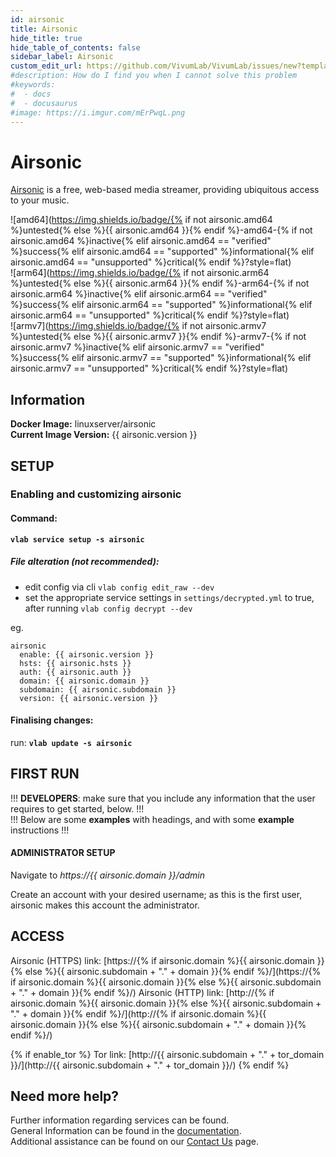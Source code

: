 ```yaml
---
id: airsonic
title: Airsonic
hide_title: true
hide_table_of_contents: false
sidebar_label: Airsonic
custom_edit_url: https://github.com/VivumLab/VivumLab/issues/new?template=documentation.md
#description: How do I find you when I cannot solve this problem
#keywords:
#  - docs
#  - docusaurus
#image: https://i.imgur.com/mErPwqL.png
---
```


# Airsonic

[Airsonic](https://airsonic.github.io/) is a free, web-based media streamer, providing ubiquitous access to your music.

![amd64](https://img.shields.io/badge/{% if not airsonic.amd64 %}untested{% else %}{{ airsonic.amd64 }}{% endif %}-amd64-{% if not airsonic.amd64 %}inactive{% elif airsonic.amd64 == "verified" %}success{% elif airsonic.amd64 == "supported" %}informational{% elif airsonic.amd64 == "unsupported" %}critical{% endif %}?style=flat) <br />
![arm64](https://img.shields.io/badge/{% if not airsonic.arm64 %}untested{% else %}{{ airsonic.arm64 }}{% endif %}-arm64-{% if not airsonic.arm64 %}inactive{% elif airsonic.arm64 == "verified" %}success{% elif airsonic.arm64 == "supported" %}informational{% elif airsonic.arm64 == "unsupported" %}critical{% endif %}?style=flat) <br />
![armv7](https://img.shields.io/badge/{% if not airsonic.armv7 %}untested{% else %}{{ airsonic.armv7 }}{% endif %}-armv7-{% if not airsonic.armv7 %}inactive{% elif airsonic.armv7 == "verified" %}success{% elif airsonic.armv7 == "supported" %}informational{% elif airsonic.armv7 == "unsupported" %}critical{% endif %}?style=flat) <br />

## Information

**Docker Image:** linuxserver/airsonic <br />
**Current Image Version:** {{ airsonic.version }}

## SETUP

### Enabling and customizing airsonic

#### Command:

**`vlab service setup -s airsonic`**

##### File alteration (not recommended):

- edit config via cli `vlab config edit_raw --dev`
- set the appropriate service settings in `settings/decrypted.yml` to true, after running `vlab config decrypt --dev`

eg.
```
airsonic
  enable: {{ airsonic.version }}
  hsts: {{ airsonic.hsts }}
  auth: {{ airsonic.auth }}
  domain: {{ airsonic.domain }}
  subdomain: {{ airsonic.subdomain }}
  version: {{ airsonic.version }}
```

#### Finalising changes:

run: **`vlab update -s airsonic`**

## FIRST RUN

!!! **DEVELOPERS**: make sure that you include any information that the user requires to get started, below. !!! <br />
!!! Below are some **examples** with headings, and with some **example** instructions !!!

#### ADMINISTRATOR SETUP

Navigate to *https://{{ airsonic.domain }}/admin*

Create an account with your desired username; as this is the first user, airsonic makes this account the administrator.

## ACCESS

Airsonic (HTTPS) link: [https://{% if airsonic.domain %}{{ airsonic.domain }}{% else %}{{ airsonic.subdomain + "." + domain }}{% endif %}/](https://{% if airsonic.domain %}{{ airsonic.domain }}{% else %}{{ airsonic.subdomain + "." + domain }}{% endif %}/)
Airsonic (HTTP) link: [http://{% if airsonic.domain %}{{ airsonic.domain }}{% else %}{{ airsonic.subdomain + "." + domain }}{% endif %}/](http://{% if airsonic.domain %}{{ airsonic.domain }}{% else %}{{ airsonic.subdomain + "." + domain }}{% endif %}/)

{% if enable_tor %}
Tor link: [http://{{ airsonic.subdomain + "." + tor_domain }}/](http://{{ airsonic.subdomain + "." + tor_domain }}/)
{% endif %}

## Need more help?
Further information regarding services can be found. <br />
General Information can be found in the [documentation](https://vivumlab.com/docs). <br />
Additional assistance can be found on our [Contact Us](https://vivumlab.com/docs/contact) page.
